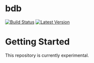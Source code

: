 bdb
===

[![Build Status](https://api.travis-ci.org/Alexhuszagh/bdb.svg?branch=master)](https://travis-ci.org/Alexhuszagh/bdb)
[![Latest Version](https://img.shields.io/crates/v/bdb.svg)](https://crates.io/crates/bdb)

# Getting Started

This repository is currently experimental.
